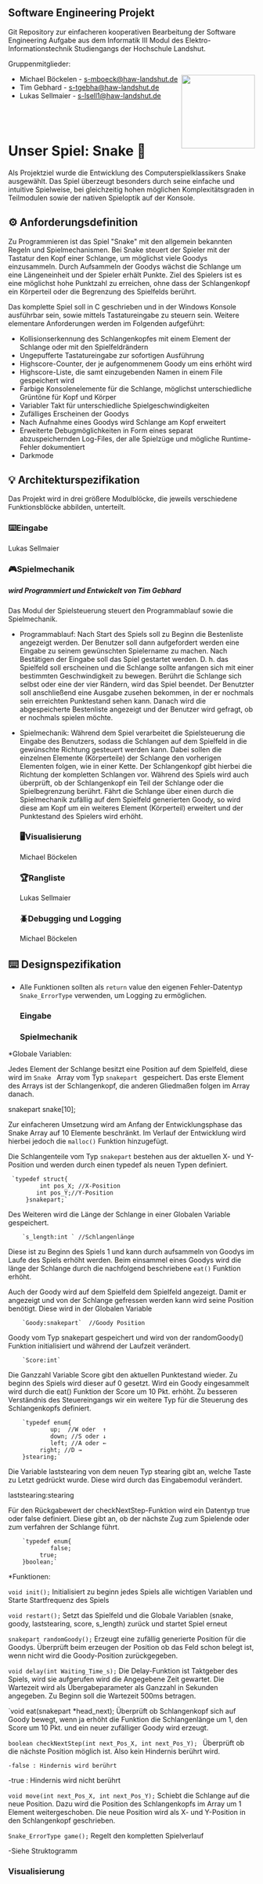 ## Software Engineering Projekt
Git Repository zur einfacheren kooperativen Bearbeitung der Software Engineering Aufgabe aus dem Informatik III Modul des Elektro- Informationstechnik Studiengangs der Hochschule Landshut.

Gruppenmitglieder: 
* Michael Böckelen - s-mboeck@haw-landshut.de <img align="right" width="150" height="150" src="https://www.haw-landshut.de/fileadmin/Resources/Public/Images/landshut_logo.jpg">
* Tim Gebhard - s-tgebha@haw-landshut.de
* Lukas Sellmaier - s-lsell1@haw-landshut.de  

<br><br />

# Unser Spiel: Snake 🐍

Als Projektziel wurde die Entwicklung des Computerspielklassikers Snake ausgewählt. Das Spiel überzeugt besonders durch seine einfache und intuitive Spielweise, bei gleichzeitig hohen möglichen Komplexitätsgraden in Teilmodulen sowie der nativen Spieloptik auf der Konsole.  

## ⚙️ Anforderungsdefinition

Zu Programmieren ist das  Spiel "Snake" mit den allgemein bekannten Regeln und Spielmechanismen. Bei Snake steuert der Spieler mit der Tastatur den Kopf einer Schlange, um möglichst viele Goodys einzusammeln. Durch Aufsammeln der Goodys wächst die Schlange um eine Längeneinheit und der Spieler erhält Punkte. Ziel des Spielers ist es eine möglichst hohe Punktzahl zu erreichen, ohne dass der Schlangenkopf ein Körperteil oder die Begrenzung des Spielfelds berührt. 

Das komplette Spiel soll in C geschrieben und in der Windows Konsole ausführbar sein, sowie mittels Tastatureingabe zu steuern sein. Weitere elementare Anforderungen werden im Folgenden aufgeführt: 

* Kollisionserkennung des Schlangenkopfes mit einem Element der Schlange oder mit den Spielfeldrändern
* Ungepufferte Tastatureingabe zur sofortigen Ausführung 
* Highscore-Counter, der je aufgenommenem Goody um eins erhöht wird
* Highscore-Liste, die samt einzugebenden Namen in einem File gespeichert wird
* Farbige Konsolenelemente für die Schlange, möglichst unterschiedliche Grüntöne für Kopf und Körper
* Variabler Takt für unterschiedliche Spielgeschwindigkeiten
* Zufälliges Erscheinen der Goodys
* Nach Aufnahme eines Goodys wird Schlange am Kopf erweitert
* Erweiterte Debugmöglichkeiten in Form eines separat abzuspeichernden Log-Files, der alle Spielzüge und mögliche Runtime-Fehler dokumentiert
* Darkmode



## 💡 Architekturspezifikation
  Das Projekt wird in drei größere Modulblöcke, die jeweils verschiedene Funktionsblöcke abbilden, unterteilt. 
  ### ⌨️Eingabe 
  Lukas Sellmaier
  
  ### 🎮Spielmechanik 
   ##### wird Programmiert und Entwickelt von Tim Gebhard
   
Das Modul der Spielsteuerung steuert den Programmablauf sowie die Spielmechanik.

* Programmablauf: 
Nach Start des Spiels soll zu Beginn die Bestenliste angezeigt werden. Der Benutzer soll dann aufgefordert werden eine Eingabe zu seinem gewünschten Spielername zu                    machen. Nach Bestätigen der Eingabe soll das Spiel gestartet werden. D. h. das Spielfeld soll erscheinen und die Schlange sollte anfangen sich mit einer bestimmten                    Geschwindigkeit zu bewegen. Berührt die Schlange sich selbst oder eine der vier Rändern, wird das Spiel beendet. Der Benutzter soll anschließend eine Ausgabe zusehen                  bekommen, in     der er nochmals sein erreichten Punktestand sehen kann. Danach wird die abgespeicherte Bestenliste angezeigt und der Benutzer wird gefragt, ob er nochmals         spielen möchte.

* Spielmechanik:
Während dem Spiel verarbeitet die Spielsteuerung die Eingabe des Benutzers, sodass die Schlangen auf dem Spielfeld in die gewünschte Richtung gesteuert werden kann. Dabei sollen  die einzelnen Elemente (Körperteile) der Schlange den vorherigen Elementen folgen, wie in einer Kette. Der Schlangenkopf gibt hierbei die Richtung der kompletten Schlangen vor.    Während des Spiels wird auch überprüft, ob der Schlangenkopf ein Teil der Schlange oder die Spielbegrenzung berührt.
Fährt die Schlange über einen durch die Spielmechanik zufällig auf dem Spielfeld generierten Goody, so wird diese am Kopf um ein weiteres Element (Körperteil) erweitert und der     Punktestand des Spielers wird erhöht.

  
  ### 🖥️Visualisierung 
   Michael Böckelen 
  
  ### 🏆Rangliste 
   Lukas Sellmaier
  
  ### 🪲Debugging und Logging 
   Michael Böckelen 
  
## ⌨️ Designspezifikation
 * Alle Funktionen sollten als `return` value den eigenen Fehler-Datentyp `Snake_ErrorType` verwenden, um Logging zu ermöglichen.
   ### Eingabe
       
  
   ### Spielmechanik
   
*Globale Variablen:

Jedes Element der Schlange besitzt eine Position auf dem Spielfeld, diese wird im  `Snake ` Array vom Typ  `snakepart ` gespeichert. Das erste Element des Arrays ist der Schlangenkopf, die anderen Gliedmaßen folgen im Array danach.

snakepart snake[10];

Zur einfacheren Umsetzung wird am Anfang der Entwicklungsphase das Snake Array auf 10 Elemente beschränkt. Im Verlauf der Entwicklung wird hierbei jedoch   die `malloc()` Funktion hinzugefügt.

Die Schlangenteile vom Typ  `snakepart` bestehen aus der aktuellen X- und Y-Position und werden durch einen typedef als neuen Typen definiert.

  	 `typedef struct{
     		 int pos_X; //X-Position
      		int pos_Y;//Y-Position
    	 }snakepart;`

Des Weiteren wird die Länge der Schlange in einer Globalen Variable gespeichert.

     	`s_length:int ` //Schlangenlänge
      
Diese ist zu Beginn des Spiels 1 und kann durch aufsammeln von Goodys im Laufe des Spiels erhöht werden. Beim einsammel eines Goodys wird die länge der Schlange durch die nachfolgend beschriebene `eat()` Funktion erhöht.

 Auch der Goody wird auf dem Spielfeld dem Spielfeld angezeigt. Damit er angezeigt und von der Schlange gefressen werden kann wird seine Position benötigt. Diese wird in der Globalen Variable
 
    	`Goody:snakepart`  //Goody Position
      
Goody vom Typ snakepart gespeichert und wird von der randomGoody() Funktion initialisiert und während der Laufzeit verändert.

    	`Score:int`
      
Die Ganzzahl Variable Score gibt den aktuellen Punktestand wieder. Zu beginn des Spiels wird dieser auf 0 gesetzt. Wird ein Goody eingesammelt wird durch die eat() Funktion der Score um 10 Pkt. erhöht. 
 Zu besseren Verständnis des Steuereingangs wir ein weitere Typ für die Steuerung des Schlangenkopfs definiert.
 
    	`typedef enum{
        		up;  //W oder  ↑
        		down; //S oder ↓
        		left; //A oder ←
       		 right; //D →
     	}stearing;`

Die Variable laststearing von dem neuen Typ stearing gibt an, welche Taste zu Letzt gedrückt wurde. Diese wird durch das Eingabemodul verändert.

laststearing:stearing

Für den Rückgabewert der checkNextStep-Funktion wird ein Datentyp true oder false definiert. Diese gibt an, ob der nächste Zug zum Spielende oder zum verfahren der Schlange führt.

      	`typedef enum{
        		false;
       		 true;
     	}boolean;`

*Funktionen:

`void init();` Initialisiert zu beginn jedes Spiels alle wichtigen Variablen und Starte Startfrequenz des Spiels

`void restart();` Setzt das Spielfeld und die Globale Variablen (snake, goody, laststearing, score, s_length) zurück und startet Spiel erneut

`snakepart randomGoody();` Erzeugt eine zufällig generierte Position für die Goodys. Überprüft beim erzeugen der Position ob das Feld schon belegt ist, wenn nicht wird die Goody-Position zurückgegeben.

 `void delay(int Waiting_Time_s);` Die Delay-Funktion ist Taktgeber des Spiels, wird sie aufgerufen wird die Angegebene Zeit gewartet. Die Wartezeit wird als Übergabeparameter als Ganzzahl in Sekunden angegeben. Zu Beginn soll die Wartezeit 500ms betragen. 
 
 `void eat(snakepart *head_next); Überprüft ob Schlangenkopf sich auf Goody bewegt, wenn ja erhöht die Funktion die Schlangenlänge um 1, den Score um 10 Pkt. und ein neuer zufälliger Goody wird erzeugt.
 
 `boolean checkNextStep(int next_Pos_X, int next_Pos_Y); ` Überprüft ob die nächste Position möglich ist. Also kein Hindernis berührt wird.  
 
	-false : Hindernis wird berührt
  -true : Hindernis wird nicht berührt

`void move(int next_Pos_X, int next_Pos_Y);` Schiebt die Schlange auf die neue Position. Dazu wird die Position des Schlangenkopfs im Array um 1 Element weitergeschoben. Die neue Position wird als X- und Y-Position in den Schlangenkopf geschrieben. 
    
`Snake_ErrorType game();` Regelt den kompletten Spielverlauf

-Siehe Struktogramm

   ### Visualisierung
   
  
    
    


